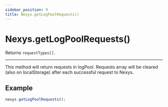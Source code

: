 ```yaml
---
sidebar_position: 9
title: Nexys.getLogPoolRequests()
---
```


# Nexys.getLogPoolRequests()

Returns `requestTypes[]`.

---

This method will return requests in logPool. Requests array will be cleared (also on localStorage) after each successful request to Nexys.

## Example

```javascript
nexys.getLogPoolRequests();
```